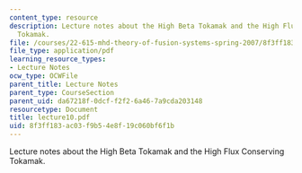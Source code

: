 ```yaml
---
content_type: resource
description: Lecture notes about the High Beta Tokamak and the High Flux Conserving
  Tokamak.
file: /courses/22-615-mhd-theory-of-fusion-systems-spring-2007/8f3ff183ac03f9b54e8f19c060bf6f1b_lecture10.pdf
file_type: application/pdf
learning_resource_types:
- Lecture Notes
ocw_type: OCWFile
parent_title: Lecture Notes
parent_type: CourseSection
parent_uid: da67218f-0dcf-f2f2-6a46-7a9cda203148
resourcetype: Document
title: lecture10.pdf
uid: 8f3ff183-ac03-f9b5-4e8f-19c060bf6f1b
---
```

Lecture notes about the High Beta Tokamak and the High Flux Conserving Tokamak.

